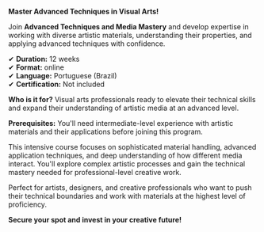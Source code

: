 **Master Advanced Techniques in Visual Arts!**

Join **Advanced Techniques and Media Mastery** and develop expertise in working with diverse artistic materials, understanding their properties, and applying advanced techniques with confidence.

✔ **Duration:** 12 weeks  
✔ **Format:** online  
✔ **Language:** Portuguese (Brazil)  
✔ **Certification:** Not included

**Who is it for?** Visual arts professionals ready to elevate their technical skills and expand their understanding of artistic media at an advanced level.

**Prerequisites:**
You'll need intermediate-level experience with artistic materials and their applications before joining this program.

This intensive course focuses on sophisticated material handling, advanced application techniques, and deep understanding of how different media interact. You'll explore complex artistic processes and gain the technical mastery needed for professional-level creative work.

Perfect for artists, designers, and creative professionals who want to push their technical boundaries and work with materials at the highest level of proficiency.

**Secure your spot and invest in your creative future!**